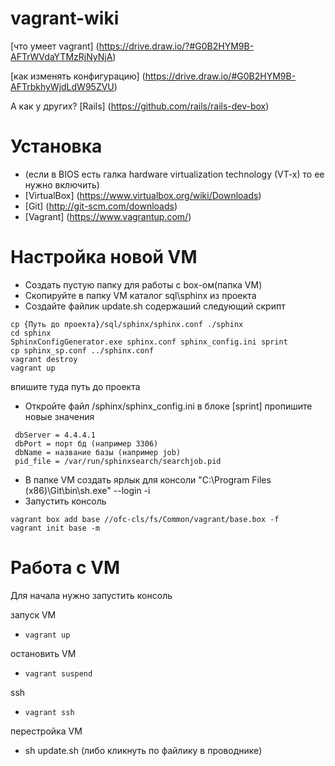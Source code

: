 # vagrant-wiki

[что умеет vagrant] (https://drive.draw.io/?#G0B2HYM9B-AFTrWVdaYTMzRjNyNjA)

[как изменять конфигурацию] (https://drive.draw.io/#G0B2HYM9B-AFTrbkhyWjdLdW95ZVU)

А как у других? [Rails] (https://github.com/rails/rails-dev-box)


# Установка
- (если в BIOS есть галка hardware virtualization technology (VT-x) то ее нужно включить)
- [VirtualBox] (https://www.virtualbox.org/wiki/Downloads)
- [Git] (http://git-scm.com/downloads)
- [Vagrant] (https://www.vagrantup.com/)

# Настройка новой VM
- Создать пустую папку для работы с box-ом(папка VM)
- Скопируйте в папку VM каталог sql\sphinx из проекта
- Создайте файлик update.sh содержаший следующий скрипт
```
cp {Путь до проекта}/sql/sphinx/sphinx.conf ./sphinx
cd sphinx 
SphinxConfigGenerator.exe sphinx.conf sphinx_config.ini sprint
cp sphinx_sp.conf ../sphinx.conf
vagrant destroy
vagrant up
```
  впишите туда путь до проекта
- Откройте файл /sphinx/sphinx_config.ini в блоке [sprint] пропишите новые значения
```
 dbServer = 4.4.4.1
 dbPort = порт бд (например 3306)
 dbName = название базы (например job)
 pid_file = /var/run/sphinxsearch/searchjob.pid
```

- В папке VM создать ярлык для консоли "C:\Program Files (x86)\Git\bin\sh.exe" --login -i
- Запустить консоль
``` 
vagrant box add base //ofc-cls/fs/Common/vagrant/base.box -f
vagrant init base -m
```

# Работа с VM
Для начала нужно запустить консоль

запуск VM
- `vagrant up`

остановить VM
- `vagrant suspend`

ssh
 - `vagrant ssh`
 
перестройка VM
- sh update.sh (либо кликнуть по файлику в проводнике)
 


